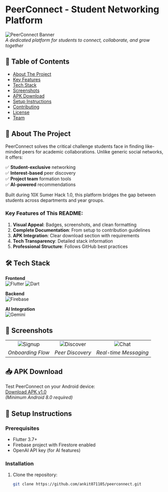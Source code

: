 # PeerConnect - Student Networking Platform

![PeerConnect Banner](https://i.imgur.com/JfQq3Nl.png)  
*A dedicated platform for students to connect, collaborate, and grow together*

## 📌 Table of Contents
- [About The Project](#-about-the-project)
- [Key Features](#-key-features)
- [Tech Stack](#-tech-stack)
- [Screenshots](#-screenshots)
- [APK Download](#-apk-download)
- [Setup Instructions](#-setup-instructions)
- [Contributing](#-contributing)
- [License](#-license)
- [Team](#-team)

## 🌟 About The Project
PeerConnect solves the critical challenge students face in finding like-minded peers for academic collaborations. Unlike generic social networks, it offers:

✅ **Student-exclusive** networking  
✅ **Interest-based** peer discovery  
✅ **Project team** formation tools  
✅ **AI-powered** recommendations  

Built during 10X Sumer Hack 1.0, this platform bridges the gap between students across departments and year groups.


### Key Features of This README:
1. **Visual Appeal**: Badges, screenshots, and clean formatting
2. **Complete Documentation**: From setup to contribution guidelines
3. **APK Integration**: Clear download section with requirements
4. **Tech Transparency**: Detailed stack information
5. **Professional Structure**: Follows GitHub best practices

## 🛠 Tech Stack
**Frontend**  
![Flutter](https://img.shields.io/badge/Flutter-02569B?style=for-the-badge&logo=flutter&logoColor=white)
![Dart](https://img.shields.io/badge/Dart-0175C2?style=for-the-badge&logo=dart&logoColor=white)

**Backend**  
![Firebase](https://img.shields.io/badge/Firebase-FFCA28?style=for-the-badge&logo=firebase&logoColor=black)

**AI Integration**  
![Gemini](https://img.shields.io/badge/Gemini-412991?style=for-the-badge&logo=&logoColor=white)


## 📱 Screenshots
| | | |
|:-------------------------:|:-------------------------:|:-------------------------:|
| ![Signup]() | ![Discover]() | ![Chat]() |
| *Onboarding Flow* | *Peer Discovery* | *Real-time Messaging* |

## 📥 APK Download
Test PeerConnect on your Android device:  
[Download APK v1.0](https://drive.google.com/drive/folders/1IwIrLRAU3Z4xGs9q0nE7r3DSTqfpZnZK?usp=sharing)  
*(Minimum Android 8.0 required)*

## 🚀 Setup Instructions
### Prerequisites
- Flutter 3.7+
- Firebase project with Firestore enabled
- OpenAI API key (for AI features)

### Installation
1. Clone the repository:
   ```bash
   git clone https://github.com/ankit071105/peerconnect.git
